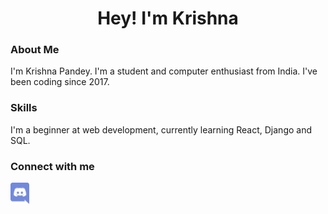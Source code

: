 <h1 align='center'>Hey! I'm Krishna</h1>

### About Me
I'm Krishna Pandey. I'm a student and computer enthusiast from India. I've been coding since 2017.

### Skills
I'm a beginner at web development, currently learning React, Django and SQL.

<!-- ### My GitHub Stats -->
<!-- <p align="left"> <img src=https://komarev.com/ghpvc/?username=krishna2803 alt=krishna-profile-views/> </p> -->
<!-- <p align="center"><img src=https://github-readme-stats.vercel.app/api?username=krishna2803&show_icons=true alt=krishna-github-stats /> </p> -->

<h3>Connect with me</h3>
<a href='https://discordapp.com/users/503934699631017984'>
<img  src='./assets/discord-seeklogo.com.svg' align='center' alt='discord-og-logo' width=30px height=(1.144*30)px/>
</a>


<!--
**krishna2803/krishna2803** is a ✨ _special_ ✨ repository because its `README.md` (this file) appears on your GitHub profile.

Here are some ideas to get you started:

- 🔭 I’m currently working on ...
- 🌱 I’m currently learning ...
- 👯 I’m looking to collaborate on ...
- 🤔 I’m looking for help with ...
- 💬 Ask me about ...
- 📫 How to reach me: ...
- ⚡ Fun fact: ...
-->
